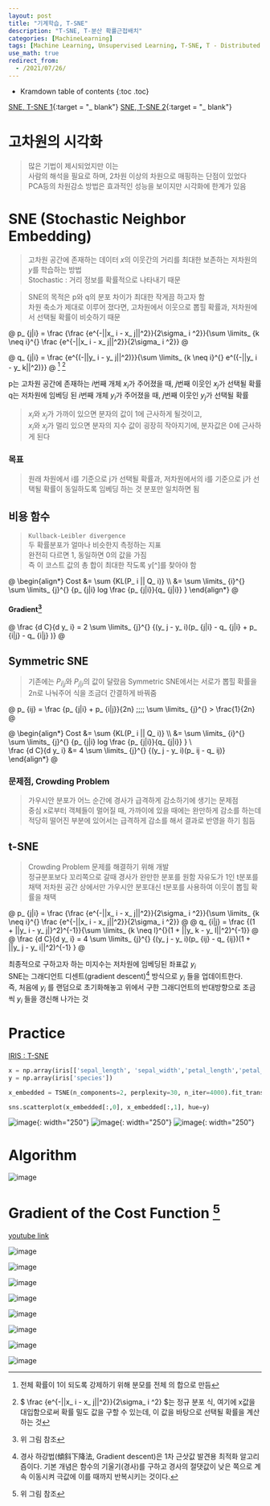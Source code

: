 ```yaml
---
layout: post
title: "기계학습, T-SNE"
description: "T-SNE, T-분산 확률근접배치"
categories: [MachineLearning]
tags: [Machine Learning, Unsupervised Learning, T-SNE, T - Distributed Stochastic Neighbor Embedding]
use_math: true
redirect_from:
  - /2021/07/26/
---
```


* Kramdown table of contents
{:toc .toc}      


[SNE, T-SNE 1](https://ratsgo.github.io/machine%20learning/2017/04/28/tSNE/){:target = "_ blank"}
[SNE, T-SNE 2](https://dos-tacos.github.io/paper%20review/TSNE/){:target = "_ blank"}


# 고차원의 시각화

> 많은 기법이 제시되었지만 이는       
> 사람의 해석을 필요로 하며, 2차원 이상의 차원으로 매핑하는 단점이 있었다           
> PCA등의 차원감소 방법은 효과적인 성능을 보이지만 시각화에 한계가 있음              


# SNE (Stochastic Neighbor Embedding)

> 고차원 공간에 존재하는 데이터 $x$의 이웃간의 거리를 최대한 보존하는 저차원의 $y$를 학습하는 방법           
> Stochastic : 거리 정보를 확률적으로 나타내기 때문

> SNE의 목적은 p와 q의 분포 차이가 최대한 작게끔 하고자 함             
> 차원 축소가 제대로 이루어 졌다면, 고차원에서 이웃으로 뽑힐 확률과, 저차원에서 선택될 확률이 비슷하기 때문

@
p_ {j|i} = \frac {\frac {e^{-||x_ i - x_ j||^2}}{2\sigma_ i ^2}}{\sum \limits_ {k \neq i}^{} \frac {e^{-||x_ i - x_ j||^2}}{2\sigma_ i ^2}}
@

@
q_ {j|i} = \frac {e^{(-||y_ i - y_ j||^2)}}{\sum \limits_ {k \neq i}^{} e^({-||y_ i - y_ k||^2)}}
@
[^denominator] [^normal]


p는 고차원 공간에 존재하는 $i$번째 개체 $x_ i$가 주어졌을 때, $j$번째 이웃인 $x_ j$가 선택될 확률            
q는 저차원에 임베딩 된 $i$번째 개체 $y_ i$가 주어졌을 때, $j$번째 이웃인 $y_ j$가 선택될 확률         

> $x_ i$와 $x_ j$가 가까이 있으면 분자의 값이 1에 근사하게 될것이고,      
> $x_ i$와 $x_ j$가 멀리 있으면 분자의 지수 값이 굉장히 작아지기에, 분자값은 0에 근사하게 된다


### 목표

> 원래 차원에서 i를 기준으로 j가 선택될 확률과, 저차원에서의 i를 기준으로 j가 선택될 확률이 동일하도록 임베딩 하는 것
> 분포만 일치하면 됨


## 비용 함수

> `Kullback-Leibler divergence`            
> 두 확률분포가 얼마나 비슷한지 측정하는 지표          
> 완전히 다르면 1, 동일하면 0의 값을 가짐        
> 즉 이 코스트 값의 총 합이 최대한 작도록 y[^]를 찾아야 함       

@
\begin{align\*}
Cost &= \sum {KL(P_ i || Q_ i)} \\\ 
&= \sum \limits_ {i}^{} \sum \limits_ {j}^{} {p_ {j|i} log \frac {p_ {j|i}}{q_ {j|i}} } 
\end{align\*}
@

#### Gradient[^gradient]

@
\frac {d C}{d y_ i} = 2 \sum \limits_ {j}^{} {(y_ j - y_ i)(p_ {j|i} - q_ {j|i} + p_ {i|j} - q_ {i|j} )} 
@

## Symmetric SNE

> 기존에는 $P_ {i|j}$와 $P_ {j|i}$의 값이 달랐음
> Symmetric SNE에서는 서로가 뽑힐 확률을 2n로 나눠주어 식을 조금더 간결하게 바꿔줌

@
p_ {ij} = \frac {p_ {j|i} + p_ {i|j}}{2n} \;\;\;\;  \sum \limits_ {j}^{} > \frac{1}{2n}
@

@
\begin{align\*}
Cost &= \sum {KL(P_ i || Q_ i)} \\\ 
&= \sum \limits_ {i}^{} \sum \limits_ {j}^{} {p_ {j|i} log \frac {p_ {j|i}}{q_ {j|i}} }  \\\
\frac {d C}{d y_ i} &= 4 \sum \limits_ {j}^{} {(y_ j - y_ i)(p_ ij - q_ ij)} 
\end{align\*}
@

### 문제점, Crowding Problem

> 가우시안 분포가 어느 순간에 경사가 급격하게 감소하기에 생기는 문제점            
> 중심 x로부터 객체들이 멀어질 때, 가까이에 있을 때에는 완만하게 감소를 하는데            
> 적당히 떨어진 부분에 있어서는 급격하게 감소를 해서 결과로 반영을 하기 힘듬              


## t-SNE

> Crowding Problem 문제를 해결하기 위해 개발          
> 정규분포보다 꼬리쪽으로 갈때 경사가 완만한 분포를 원함
> 자유도가 1인 t분포를 채택
> 저차원 공간 상에서만 가우시안 분포대신 t분포를 사용하여 이웃이 뽑힐 확률을 채택


@
p_ {j|i} = \frac {\frac {e^{-||x_ i - x_ j||^2}}{2\sigma_ i ^2}}{\sum \limits_ {k \neq i}^{} \frac {e^{-||x_ i - x_ j||^2}}{2\sigma_ i ^2}}
@
@
q_ {i|j} = \frac {(1 + ||y_ i - y_ j|}^2)^{-1}}{\sum \limits_ {k \neq l}^{}(1 + ||y_ k - y_ l||^2)^{-1}}
@
@
\frac {d C}{d y_ i} = 4 \sum \limits_ {j}^{} {(y_ j - y_ i)(p_ {ij} - q_ {ij})(1 + ||y_ j - y_ i||^2)^{-1} } 
@
 
최종적으로 구하고자 하는 미지수는 저차원에 임베딩된 좌표값 $y_ i$           
SNE는 그래디언트 디센트(gradient descent)[^1] 방식으로 $y_ i$ 들을 업데이트한다.           
즉, 처음에 $y_ i$ 를 랜덤으로 초기화해놓고 위에서 구한 그래디언트의 반대방향으로 조금씩 $y_ i$ 들을 갱신해 나가는 것          


# Practice

[IRIS : T-SNE](https://www.machinelearningman.com/post/dimensionality-reduction-using-t-sne)

~~~ python
x = np.array(iris[['sepal_length', 'sepal_width','petal_length','petal_width']])
y = np.array(iris['species'])

x_embedded = TSNE(n_components=2, perplexity=30, n_iter=4000).fit_transform(x)

sns.scatterplot(x_embedded[:,0], x_embedded[:,1], hue=y)
~~~
![image](https://user-images.githubusercontent.com/32366711/127210356-9787adc6-2ed3-4129-b4a7-b60569408a68.png){: width="250"}
![image](https://user-images.githubusercontent.com/32366711/127210363-166f76ad-553c-42ac-ac9b-bc2e389b1194.png){: width="250"}
![image](https://user-images.githubusercontent.com/32366711/127210374-a8e9820f-41d7-4aa1-8e52-a7a749511d46.png){: width="250"}


# Algorithm

![image](https://user-images.githubusercontent.com/32366711/127319224-e222fe7b-686f-4bde-9cf3-503d80d0fda6.png)



# Gradient of the Cost Function [^gradient]

[youtube link](https://www.youtube.com/watch?v=INHwh8k4XhM)

![image](https://user-images.githubusercontent.com/32366711/128055067-baa290b5-e4e3-4b53-b233-49fbbcc864c4.png)

![image](https://user-images.githubusercontent.com/32366711/128055701-befbc0ec-e92e-4a9f-bfae-bbcd370dc961.png)  

![image](https://user-images.githubusercontent.com/32366711/128056271-f06a0f36-ec0c-466e-a475-04b494ed1850.png)

![image](https://user-images.githubusercontent.com/32366711/128059265-c958ee28-50de-4362-a7e4-51ef658edbca.png)

![image](https://user-images.githubusercontent.com/32366711/128059315-f083ae2d-e5bf-4b9b-8083-2a6e161cef6d.png)

![image](https://user-images.githubusercontent.com/32366711/128059430-aa8a66f7-5fd1-41ab-a588-56e9d68840c0.png)

![image](https://user-images.githubusercontent.com/32366711/128059499-105103ce-abb0-4d77-9b44-5338ed163d6a.png)

![image](https://user-images.githubusercontent.com/32366711/128059574-352b3051-1ca8-49e5-8ea2-a7214e94657c.png)




[^1]: 경사 하강법(傾斜下降法, Gradient descent)은 1차 근삿값 발견용 최적화 알고리즘이다. 기본 개념은 함수의 기울기(경사)를 구하고 경사의 절댓값이 낮은 쪽으로 계속 이동시켜 극값에 이를 때까지 반복시키는 것이다.
[^2]: ![image](https://user-images.githubusercontent.com/32366711/127208561-f9974db7-41ec-4916-b02d-8bb9d5eae6aa.png){:width="300"}
[^denominator]: 전체 확률이 1이 되도록 강제하기 위해 분모를 전체 의 합으로 만듬
[^normal]:  $ \frac {e^{-||x_ i - x_ j||^2}}{2\sigma_ i ^2} $는 정규 분포 식, 여기에 x값을 대입함으로써 확률 밀도 값을 구할 수 있는데, 이 값을 바탕으로 선택될 확률을 계산하는 것
[^y]: 저차원에서의 좌표 시스템
[^gradient]: 위 그림 참조
